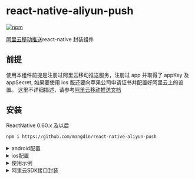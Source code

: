 # react-native-aliyun-push

[![npm](https://img.shields.io/npm/v/@hengkx/react-native-aliyun-push.svg?style=flat-square)](https://www.npmjs.com/package/@hengkx/react-native-aliyun-push)

[阿里云移动推送](https://www.aliyun.com/product/cps?spm=5176.2020520107.0.0.fgXGFp)react-native 封装组件

## 前提

使用本组件前提是注册过阿里云移动推送服务，注册过 app 并取得了 appKey 及 appSecret, 如果要使用 ios 版还要向苹果公司申请证书并配置好阿里云上的设置。
这里不详细描述，请参考[阿里云移动推送文档](https://help.aliyun.com/document_detail/30054.html)

## 安装

ReactNative 0.60.x 及以后

```
npm i https://github.com/mangdin/react-native-aliyun-push
```

<details>
  <summary>android配置</summary>

1. 在 Project 根目录下 build.gradle 文件中配置 maven 库 URL:

```
allprojects {
    repositories {
        mavenLocal()
        jcenter()
        maven {
            // All of React Native (JS, Obj-C sources, Android binaries) is installed from npm
            url "$rootDir/../node_modules/react-native/android"
        }
        // 下面是添加的代码
        maven {
            url "http://maven.aliyun.com/nexus/content/repositories/releases/"
        }
        // 配置HMS Core SDK的Maven仓地址。
        maven {
            url 'https://developer.huawei.com/repo/'
        }
        // 添加结束
    }
}
```

2. 确保 settings.gradle 中被添加如下代码：

```
include ':react-native-aliyun-push'
project(':react-native-aliyun-push').projectDir = new File(rootProject.projectDir, '../node_modules/react-native-aliyun-push/android')
```

3. 确保 app/build.gradle 中被添加如下代码：

```
dependencies {
    //下面是被添加的代码
    compile project(':react-native-aliyun-push')
    //添加结束
}
```

4. 确保 MainApplication.java 中被添加如下代码

```
// 下面是被添加的代码

import android.app.NotificationChannel;
import android.app.NotificationManager;
import android.content.Context;
import android.graphics.Color;
import android.os.Build;

import org.wonday.aliyun.push.AliyunPushPackage;

import com.alibaba.sdk.android.push.CloudPushService;
import com.alibaba.sdk.android.push.CommonCallback;
import com.alibaba.sdk.android.push.noonesdk.PushServiceFactory;
import com.alibaba.sdk.android.push.huawei.HuaWeiRegister;
import com.alibaba.sdk.android.push.register.MiPushRegister;
import com.alibaba.sdk.android.push.register.GcmRegister;
// 添加结束
...
    @Override
    protected List<ReactPackage> getPackages() {
      return Arrays.<ReactPackage>asList(
          new MainReactPackage(),
            //下面是被添加的代码
            new AliyunPushPackage()
            //添加结束
      );
    }
  };

  @Override
  public void onCreate() {
    super.onCreate();

    //下面是添加的代码
    this.initCloudChannel(this);
    //添加结束
  }

  // 下面是添加的代码
  /**
   * 初始化阿里云推送通道
   * @param applicationContext
   */
  private void initCloudChannel(final Context applicationContext) {

    // 创建notificaiton channel
    this.createNotificationChannel();
    PushServiceFactory.init(applicationContext);
    CloudPushService pushService = PushServiceFactory.getCloudPushService();
    pushService.setNotificationSmallIcon(R.mipmap.ic_launcher_s);//设置通知栏小图标， 需要自行添加
    //pushService.register(applicationContext, "阿里云appKey", "阿里云appSecret", new CommonCallback() {
    pushService.register(applicationContext, new CommonCallback() {
      @Override
      public void onSuccess(String responnse) {
        // success
      }
      @Override
      public void onFailed(String code, String message) {
        // failed
      }
    });

    // 关于第三方推送通道的设置，请仔细阅读阿里云文档
    // https://help.aliyun.com/document_detail/30067.html?spm=a2c4g.11186623.6.589.598b7fa8vf9qWF

    // 注册方法会自动判断是否支持小米系统推送，如不支持会跳过注册。
    MiPushRegister.register(applicationContext, "小米AppID", "小米AppKey");

    // 注册方法会自动判断是否支持华为系统推送，如不支持会跳过注册。
    HuaWeiRegister.register(this);

    // 接入FCM/GCM初始化推送
    GcmRegister.register(applicationContext, "send_id", "application_id");

    // OPPO通道注册
    OppoRegister.register(applicationContext, appKey, appSecret); // appKey/appSecret在OPPO通道开发者平台获取

    // 魅族通道注册
    MeizuRegister.register(applicationContext, "appId", "appkey"); // appId/appkey在魅族开发者平台获取

    // VIVO通道注册
    VivoRegister.register(applicationContext);

  }


  private void createNotificationChannel() {
      if (Build.VERSION.SDK_INT >= Build.VERSION_CODES.O) {
          NotificationManager mNotificationManager = (NotificationManager) getSystemService(Context.NOTIFICATION_SERVICE);
          // 通知渠道的id
          String id = "1";
          // 用户可以看到的通知渠道的名字.
          CharSequence name = "notification channel";
          // 用户可以看到的通知渠道的描述
          String description = "notification description";
          int importance = NotificationManager.IMPORTANCE_HIGH;
          NotificationChannel mChannel = new NotificationChannel(id, name, importance);
          // 配置通知渠道的属性
          mChannel.setDescription(description);
          // 设置通知出现时的闪灯（如果 android 设备支持的话）
          mChannel.enableLights(true);
          mChannel.setLightColor(Color.RED);
          // 设置通知出现时的震动（如果 android 设备支持的话）
          mChannel.enableVibration(true);
          mChannel.setVibrationPattern(new long[]{100, 200, 300, 400, 500, 400, 300, 200, 400});
          //最后在notificationmanager中创建该通知渠道
          mNotificationManager.createNotificationChannel(mChannel);
      }
  }
  // 添加结束

```

5. 确保 androidmanifest.xm 中被添加如下代码：

```
<meta-data
                android:name="com.vivo.push.api_key"
                android:value="xxx" />
        <meta-data
                android:name="com.vivo.push.app_id"
                android:value="xxx" />
        <meta-data
            android:name="com.huawei.hms.client.appid"
            android:value="appid=xxx" />
        <meta-data android:name="com.alibaba.app.appkey" android:value="xxx"/> <!-- 阿里云推送- appKey -->
        <meta-data android:name="com.alibaba.app.appsecret" android:value="xxx"/> <!-- 阿里云推送的appSecret -->
    
```
	
	

### 注意: 如果你使用多个阿里云 SDK, 遇到 alicloud-android-utdid 冲突，

请参考 [[这里]](https://github.com/wonday/react-native-aliyun-push/issues/113)

</details>

<details>
  <summary>ios配置</summary>

1. 执行`react-native link react-native-aliyun-push`或手工添加 node_modules/react-native-aliyun-push/ios/RCTAliyunPush.xcodeproj 到 xcode 项目工程

2. 点击项目根节点，在 targets app 的`Build Settings`中找到`Framework search path`, 添加`$(PROJECT_DIR)/../node_modules/react-native-aliyun-push/ios/libs`

3. 添加阿里云移动推送 SDK

拖拽 node_modules/react-native-aliyun-push/ios/libs 下列目录到 xcode 工程的`frameworks`目录下，选择`create folder references`。

- AlicloudUtils.framework
- CloudPushSDK.framework
- UTDID.framework
- UTMini.framework

4. 点击项目根节点，在 targets app 的 BuildPhase 的 Link Binary With Libraries 中添加公共包依赖

- libz.tbd
- libresolv.tbd
- libsqlite3.tbd
- CoreTelephony.framework
- SystemConfiguration.framework
- UserNotifications.framework

同时确保 targets app 的 BuildPhase 的 Link Binary With Libraries 包含

- AlicloudUtils.framework
- CloudPushSDK.framework
- UTDID.framework
- UTMini.framework

5. 修改 AppDelegate.m 添加如下代码

```
#import "AliyunPushManager.h"
```

```
- (BOOL)application:(UIApplication *)application didFinishLaunchingWithOptions:(NSDictionary *)launchOptions
{

...

  // 下面是添加的代码
  [[AliyunPushManager sharedInstance] setParams:@"阿里云appKey"
                                      appSecret:@"阿里云appSecret"
                                   lauchOptions:launchOptions
              createNotificationCategoryHandler:^{
                //create customize notification category here
  }];
  // 添加结束

  return YES;
}

```

```
// 下面是添加的代码

// APNs注册成功回调，将返回的deviceToken上传到CloudPush服务器
- (void)application:(UIApplication *)application didRegisterForRemoteNotificationsWithDeviceToken:(NSData *)deviceToken
{
  [[AliyunPushManager sharedInstance] application:application didRegisterForRemoteNotificationsWithDeviceToken:deviceToken];
}


// APNs注册失败回调
- (void)application:(UIApplication *)application didFailToRegisterForRemoteNotificationsWithError:(NSError *)error
{
  [[AliyunPushManager sharedInstance] application:application didFailToRegisterForRemoteNotificationsWithError:error];
}

// 打开／删除通知回调
- (void)application:(UIApplication *)application didReceiveRemoteNotification:(NSDictionary *)userInfo fetchCompletionHandler:(void (^)(UIBackgroundFetchResult result))completionHandler
{
  [[AliyunPushManager sharedInstance] application:application didReceiveRemoteNotification:userInfo fetchCompletionHandler:completionHandler];
}


// 请求注册设定后，回调
- (void)application:(UIApplication *)application didRegisterUserNotificationSettings:(UIUserNotificationSettings *)notificationSettings
{
  [[AliyunPushManager sharedInstance] application:application didRegisterUserNotificationSettings:notificationSettings];
}
// 添加结束
```

</details>

<details>
  <summary>使用示例</summary>

引入模块

```
import AliyunPush from 'react-native-aliyun-push';
```

监听推送事件

```
componentDidMount() {
    //监听推送事件
    AliyunPush.addListener(this.handleAliyunPushMessage);
}

componentWillUnmount() {
    //移除监听
    AliyunPush.removeListener(this.handleAliyunPushMessage);

    //也可以用移除全部监听
    //AliyunPush.removeAllListeners()
}

handleAliyunPushMessage = (e) => {
	console.log("Message Received. " + JSON.stringify(e));


    //e结构说明:
    //e.type: "notification":通知 或者 "message":消息
    //e.title: 推送通知/消息标题
    //e.body: 推送通知/消息具体内容
    //e.actionIdentifier: "opened":用户点击了通知, "removed"用户删除了通知, 其他非空值:用户点击了自定义action（仅限ios）
    //e.extras: 用户附加的{key:value}的对象

};

```

</details>

<details>
  <summary>阿里云SDK接口封装</summary>

详细参数说明请参考阿里云移动推送 SDK [[android版]](https://help.aliyun.com/document_detail/30066.html?spm=5176.doc30064.6.643.Mu5vP0) [[ios版]](https://help.aliyun.com/document_detail/42668.html?spm=5176.doc30066.6.649.VmzJfM)

**获取 deviceId**

示例:

```
AliyunPush.getDeviceId()
    .then((deviceId)=>{
        //console.log("deviceId:"+deviceId);
    })
    .catch((error)=>{
        console.log("getDeviceId() failed");
    });
```

**绑定账号**

参数：

- account 待绑定账号

示例:

```
AliyunPush.bindAccount(account)
    .then((data)=>{
        console.log("bindAccount success");
        console.log(JSON.stringify(data));
    })
    .catch((error)=>{
        console.log("bindAccount error");
        console.log(JSON.stringify(error));
    });
```

**解绑定账号**

示例:

```
AliyunPush.unbindAccount()
    .then((result)=>{
        console.log("unbindAccount success");
        console.log(JSON.stringify(result));
    })
    .catch((error)=>{
        console.log("bindAccount error");
        console.log(JSON.stringify(error));
    });
```

**绑定标签**

参数：

- target 目标类型，1：本设备；2：本设备绑定账号；3：别名
- tags 标签（数组输入）
- alias 别名（仅当 target = 3 时生效）

示例:

```
AliyunPush.bindTag(1,["testtag1","testtag2"],"")
    .then((result)=>{
        console.log("bindTag success");
        console.log(JSON.stringify(result));
    })
    .catch((error)=>{
        console.log("bindTag error");
        console.log(JSON.stringify(error));
    });
```

**解绑定标签**

参数:

- target 目标类型，1：本设备；2：本设备绑定账号；3：别名
- tags 标签（数组输入）
- alias 别名（仅当 target = 3 时生效）

示例:

```
AliyunPush.unbindTag(1,["testTag1"],"")
    .then((result)=>{
        console.log("unbindTag succcess");
        console.log(JSON.stringify(result));
    })
    .catch((error)=>{
        console.log("unbindTag error");
        console.log(JSON.stringify(error));
    });
```

**查询当前 Tag 列表**

参数:

- target 目标类型，1：本设备

示例:

```
AliyunPush.listTags(1)
    .then((result)=>{
        console.log("listTags success");
        console.log(JSON.stringify(result));
    })
    .catch((error)=>{
        console.log("listTags error");
        console.log(JSON.stringify(error));
    });
```

**添加别名**

参数:

- alias 要添加的别名

示例:

```
AliyunPush.addAlias("testAlias")
    .then((result)=>{
        console.log("addAlias success");
        console.log(JSON.stringify(result));
    })
    .catch((error)=>{
        console.log("addAlias error");
        console.log(JSON.stringify(error));
    });
```

**删除别名**

参数:

- alias 要移除的别名

示例:

```
AliyunPush.removeAlias("testAlias")
    .then((result)=>{
        console.log("removeAlias success");
        console.log(JSON.stringify(result));
    })
    .catch((error)=>{
        console.log("removeAlias error");
        console.log(JSON.stringify(error));
    });
```

**查询别名列表**

示例:

```
AliyunPush.listAliases()
    .then((result)=>{
        console.log("listAliases success");
        console.log(JSON.stringify(result));
    })
    .catch((error)=>{
        console.log("listAliases error");
        console.log(JSON.stringify(error));
    });
```

**设置桌面图标角标数字** (ios 支持，android 支持绝大部分手机)

参数:

- num 角标数字，如果要清除请设置 0

示例:

```
AliyunPush.setApplicationIconBadgeNumber(5);
```

**获取桌面图标角标数字** (ios 支持，android 支持绝大部分手机)

示例:

```
AliyunPush.getApplicationIconBadgeNumber((num)=>{
    console.log("ApplicationIconBadgeNumber:" + num);
});
```

**同步角标数到阿里云服务端** (仅 ios 支持)

参数:

- num 角标数字

示例:

```
AliyunPush.syncBadgeNum(5);
```

**获取用户是否开启通知设定** (ios 10.0+支持)

示例:

```
AliyunPush.getAuthorizationStatus((result)=>{
    console.log("AuthorizationStatus:" + result);
});
```

**获取初始消息**

app 在未启动时收到通知后，点击通知启动 app,
如果在向 JS 发消息时，JS 没准备好或者没注册 listener，则先临时保存该消息，
并提供 getInitalMessage 方法可以获取，在 app 的 JS 逻辑完成后可以继续处理该消息

示例:

```
async componentDidMount() {
    //监听推送事件
    AliyunPush.addListener(this.handleAliyunPushMessage);
    const msg = await AliyunPush.getInitialMessage();
    if(msg){
        this.handleAliyunPushMessage(msg);
    }
}

componentWillUnmount() {
    AliyunPush.removeListener(this.handleAliyunPushMessage);
}
handleAliyunPushMessage = (e) => {
    .....
}
```

</details>
